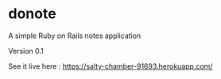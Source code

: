 # donote

A simple Ruby on Rails notes application

Version 0.1

See it live here : https://salty-chamber-91693.herokuapp.com/

